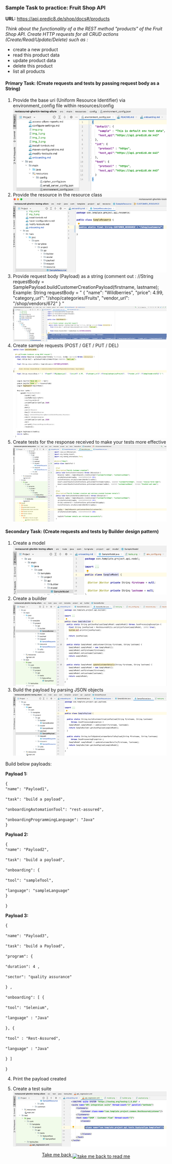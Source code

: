 

### Sample Task to practice: Fruit Shop API

**URL:** https://api.predic8.de/shop/docs#/products

_Think about the functionality of a the REST method "products" of the Fruit Shop API. Create HTTP requests for all CRUD actions (Create/Read/Update/Delete) such as :_

- create a new product
- read this product data
- update product data
- delete this product
- list all products

#### Primary Task: (Create requests and tests by passing request body as a String)
1. Provide the base uri (Uniform Resource Identifier) via environment_config file within resources/config
![](env_config.png)
2. Provide the resource in the resource class
![](resources.png)
3. Provide request body (Payload) as a string
(comment out :  //String requestBody = SamplePayload.buildCustomerCreationPayload(firstname, lastname);
   Example:
   String requestBody = " {   "name": "Wildberries",   "price": 4.99,   "category_url": "/shop/categories/Fruits",   "vendor_url": "/shop/vendors/672" } "
![](request_body.png)
4. Create sample requests (POST / GET / PUT / DEL)
![](request.png)
5. Create tests for the response received to make your tests more effective
![](tests.png)

#### Secondary Task: (Create requests and tests by Builder design pattern)
1. Create a model
![](model.png)
2. Create a builder
![](builder.png)
3. Build the payload by parsing JSON objects
![](payload.png)

Build below payloads:

**Payload 1:**
```
{
"name": "Payload1",

"task": "build a payload",

"onboardingAutomationTool": "rest-assured",

"onboardingProgrammingLanguage": "Java"
}
```

**Payload 2:**
```
{
"name": "Payload2",

"task": "build a payload",

"onboarding": {

"tool": "sampleTool",

"language": "sampleLanguage"
}

} 
```

**Payload 3:**
```
{

"name": "Payload3",

"task": "build a Payload",

"program": {

"duration": 4 ,

"sector": "quality assurance"

} ,

"onboarding": [ {

"tool": "Selenium",

"language" : "Java"

}, {

"tool" : "Rest-Assured",

"language" : "Java"

} ]

}
```

4. Print the payload created

5. Create a test suite
![](testsuite.png)

<p align="center">
    <a align="middle" href="https://github.com/ParthibanRajasekaran/restassured-gherkin-testng-allure/blob/main/README.md">Take me back
      <img align="middle" alt="take me back to read me" width="45px" src="https://cdn.arrowpng.com/images/red-go-back-arrow.png" />
    </a>
</p>